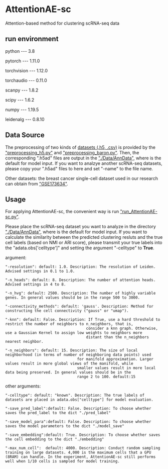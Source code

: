 # AttentionAE-sc
Attention-based method for clustering scRNA-seq data

## run environment

python --- 3.8

pytorch --- 1.11.0

torchvision --- 1.12.0

torchaudio --- 0.11.0

scanpy --- 1.8.2

scipy --- 1.6.2

numpy --- 1.19.5

leidenalg --- 0.8.10


## Data Source
The preprocessing of two kinds of [datasets (.h5, .csv)](https://github.com/LiShenghao813/AttentionAE-sc/tree/main/Data) is provided by the ["preprocessing_h5.py"](https://github.com/LiShenghao813/AttentionAE-sc/blob/main/preprocessing_h5.py) and ["preprocessing_baron.py"](https://github.com/LiShenghao813/AttentionAE-sc/blob/main/preprocessing_baron.py). Then, the corresponding ".h5ad" files are output in the ["./Data/AnnData"](https://github.com/LiShenghao813/AttentionAE-sc/tree/main/Data/AnnData), where is the default for model input. If you want to analzye another scRNA-seq datasets, please copy your ".h5ad" files to here and set "-name" to the file name.


Other datasets: the breast cancer single-cell dataset used in our research can obtain from ["GSE173634"](https://www.ncbi.nlm.nih.gov/geo/query/acc.cgi?acc=GSE173634).


## Usage
For applying AttentionAE-sc, the convenient way is  run ["run_AttentionAE-sc.py"](https://github.com/LiShenghao813/AttentionAE-sc/blob/main/run_AttentionAE-sc.py).

Please place the scRNA-seq dataset you want to analyze in the directory ["./Data/AnnData"](https://github.com/LiShenghao813/AttentionAE-sc/tree/main/Data/AnnData), where is the default for model input.
If you want to calculate the similarity between the predicted clustering resluts and the true cell labels (based on NMI or ARI score), please transmit your true labels into the "adata.obs['celltype']" and setting the argument "-celltype" to **True**.

argument:

    "-resolution": default: 1.0. Description: The resolution of Leiden. Advised settings in 0.1 to 1.0. 
    
    "-n_heads": default: 8. Description: The number of attention heads. Advised settings in 4 to 8. 

    "-n_hvg": default: 2500. Description: The number of highly variable genes. In general values should be in the range 500 to 3000. 

    "-connectivity_methods": default: 'gauss'. Description: Method for constructing the cell connectivity ("gauss" or "umap"). 

    "-knn": default: False. Description: If True, use a hard threshold to restrict the number of neighbors to n_neighbors, that is, 
                                        consider a knn graph. Otherwise, use a Gaussian Kernel to assign low weights to neighbors more 
                                        distant than the n_neighbors nearest neighbor.
    
    "-n_neighbors": default: 15. Description: The size of local neighborhood (in terms of number of neighboring data points) used 
                                    for manifold approximation. Larger values result in more global views of the manifold, while 
                                    smaller values result in more local data being preserved. In general values should be in the 
                                    range 2 to 100. default:15
    
other arguments:

    "-celltype": default: "known". Description: The true labels of datasets are placed in adata.obs["celltype"] for model evaluation.
    
    "-save_pred_label":default: False. Description: To choose whether saves the pred_label to the dict "./pred_label"
    
    "-save_model_para":default: False. Description: To choose whether saves the model parameters to the dict "./model_save"
    
    "-save_embedding":default: True. Description: To choose whether saves the cell embedding to the dict "./embedding"
    
    "-max_num_cell":  default: 4000. Description: Conduct random sampling training on large datasets. 4,000 is the maximum cells that a GPU (8RAM) can handle. In the experiment, AttentionAE-sc still performs well when 1/10 cells is sampled for model training. 
